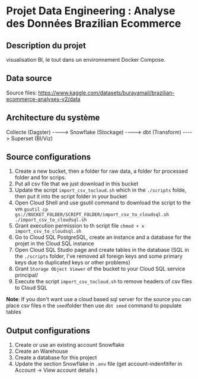 # Projet Data Engineering : Analyse des Données Brazilian Ecommerce


## Description du projet
visualisation BI, le tout dans un environnement Docker Compose.

## Data source


Source files: https://www.kaggle.com/datasets/burayamail/brazilian-ecommerce-analyses-v2/data

## Architecture du système
Collecte (Dagster)  ----> Snowflake (Stockage)  ---->  dbt (Transform) ----> Superset (BI/Viz) 


## Source configurations

1. Create a new bucket, then a folder for raw data, a folder for processed folder and for scrips.
2. Put all csv file that we just download in this bucket
3. Update the script `import_csv_tocloud.sh` which in the `./scripts` folde, then put it into the script folder in your bucket
4. Open Cloud Shell and use gsutil command to download the script to the vm `gsutil cp gs://BUCKET_FOLDER/SCRIPT_FOLDER/import_csv_to_cloudsql.sh ./import_csv_to_cloudsql.sh`
5. Grant execution permission to th script file `chmod + x import_csv_to_cloudsql.sh`
6. Go to Cloud SQL PostgreSQL, create an instance and a database for the projet in the Cloud SQL instance
7. Open Cloud SQL Studio page and create tables in the database (SQL in the `./scripts` folder, I've removed all foreign keys and some primary keys due to duplicated keys or other problems)
8. Grant `Storage Object Viewer` of the bucket to your Cloud SQL service principal/
9. Execute the script `import_csv_tocloud.sh` to remove headers of csv files to Cloud SQL

**Note**: If you don't want use a cloud based sql server for the source you can place csv files n the `seed`folder then use `dbt seed` command to populate tables

## Output configurations 
1. Create or use an existing account Snowflake
2. Create an Warehouse 
3. Create a database for this project
4. Update the section Snowflake in `.env` file (get account-indenfitifer in Account -> View account details )

